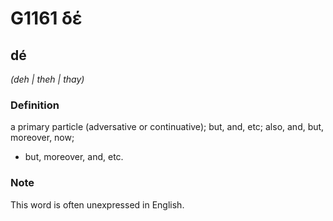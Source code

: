 # G1161 δέ

## dé

_(deh | theh | thay)_

### Definition

a primary particle (adversative or continuative); but, and, etc; also, and, but, moreover, now; 

- but, moreover, and, etc.

### Note

This word is often unexpressed in English.
